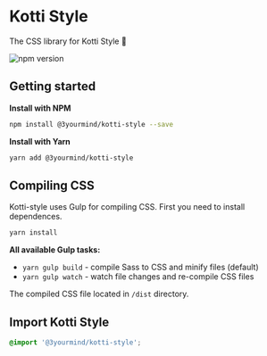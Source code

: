 # Kotti Style

The CSS library for Kotti Style 💅

![npm version](https://badge.fury.io/js/%403yourmind%2Fkotti-style.svg)

## Getting started

**Install with NPM**

```bash
npm install @3yourmind/kotti-style --save
```

**Install with Yarn**

```bash
yarn add @3yourmind/kotti-style
```

## Compiling CSS

Kotti-style uses Gulp for compiling CSS. First you need to install dependences.

```bash
yarn install
```

**All available Gulp tasks:**

- `yarn gulp build` - compile Sass to CSS and minify files (default)
- `yarn gulp watch` - watch file changes and re-compile CSS files

The compiled CSS file located in `/dist` directory.

## Import Kotti Style

```scss
@import '@3yourmind/kotti-style';
```
